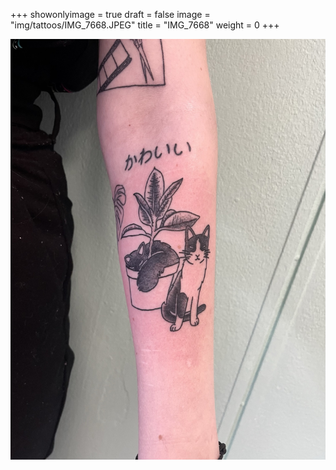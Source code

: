 +++
showonlyimage = true
draft = false
image = "img/tattoos/IMG_7668.JPEG"
title = "IMG_7668"
weight = 0
+++

![image](/img/tattoos/IMG_7668.JPEG)
